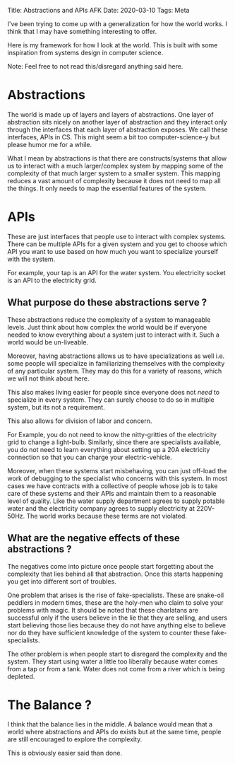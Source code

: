 Title: Abstractions and APIs AFK
Date: 2020-03-10
Tags: Meta


I've been trying to come up with a generalization for how the world
works. I think that I may have something interesting to offer.

Here is my framework for how I look at the world. This is built with
some inspiration from systems design in computer science.

Note: Feel free to not read this/disregard anything said here.

# Abstractions
The world is made up of layers and layers of abstractions. One layer
of abstraction sits nicely on another layer of abstraction and they
interact only through the interfaces that each layer of abstraction
exposes. We call these interfaces, APIs in CS. This might seem a bit
too computer-science-y but please humor me for a while.

What I mean by abstractions is that there are constructs/systems that
allow us to interact with a much larger/complex system by mapping some
of the complexity of that much larger system to a smaller system. This
mapping reduces a vast amount of complexity because it does not need
to map all the things. It only needs to map the essential features of
the system.


# APIs
These are just interfaces that people use to interact with complex
systems. There can be multiple APIs for a given system and you get to
choose which API you want to use based on how much you want to
specialize yourself with the system. 

For example, your tap is an API for the water system. You electricity
socket is an API to the electricity grid. 

## What purpose do these abstractions serve ?
These abstractions reduce the complexity of a system to manageable
levels. Just think about how complex the world would be if everyone
needed to know everything about a system just to interact with
it. Such a world would be un-liveable. 

Moreover, having abstractions allows us to have specializations as
well i.e. some people will specialize in familiarizing themselves with
the complexity of any particular system. They may do this for a
variety of reasons, which we will not think about here.

This also makes living easier for people since everyone does not
_need_ to specialize in every system. They can surely choose to do so
in multiple system, but its not a requirement.

This also allows for division of labor and concern. 

For Example, you do not need to know the nitty-gritties of the
electricity grid to change a light-bulb. Similarly, since there are
specialists available, you do not need to learn everything about
setting up a 20A electricity connection so that you can charge your
electric-vehicle.

Moreover, when these systems start misbehaving, you can just off-load
the work of debugging to the specialist who concerns with this
system. In most cases we have contracts with a collective of people
whose job is to take care of these systems and their APIs and
maintain them to a reasonable level of quality. Like the water supply
department agrees to supply potable water and the electricity company
agrees to supply electricity at 220V-50Hz. The world works because
these terms are not violated.

## What are the negative effects of these abstractions ?
The negatives come into picture once people start forgetting about the
complexity that lies behind all that abstraction. Once this starts
happening you get into different sort of troubles.

One problem that arises is the rise of fake-specialists. These are
snake-oil peddlers in modern times, these are the holy-men who claim
to solve your problems with magic. It should be noted that these
charlatans are successful only if the users believe in the lie that
they are selling, and users start believing those lies because they do
not have anything else to believe nor do they have sufficient
knowledge of the system to counter these fake-specialists.

The other problem is when people start to disregard the complexity and
the system. They start using water a little too liberally because
water comes from a tap or from a tank. Water does not come from a
river which is being depleted. 



# The Balance ?
I think that the balance lies in the middle. A balance would mean that
a world where abstractions and APIs do exists but at the same time,
people are still encouraged to explore the complexity. 

This is obviously easier said than done.


